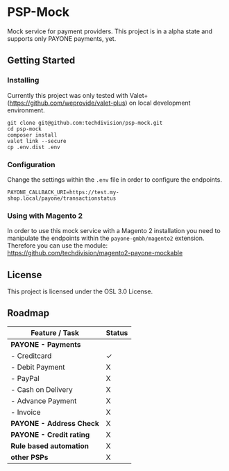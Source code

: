 # PSP-Mock

Mock service for payment providers. This project is in a alpha state and supports only PAYONE payments, yet.

## Getting Started

### Installing

Currently this project was only tested with Valet+ (https://github.com/weprovide/valet-plus) on local development
environment. 

```
git clone git@github.com:techdivision/psp-mock.git
cd psp-mock
composer install
valet link --secure
cp .env.dist .env
```

### Configuration

Change the settings within the `.env` file in order to configure the endpoints.

```
PAYONE_CALLBACK_URI=https://test.my-shop.local/payone/transactionstatus
```

### Using with Magento 2

In order to use this mock service with a Magento 2 installation you need to manipulate the endpoints within the
`payone-gmbh/magento2` extension. Therefore you can use the module: https://github.com/techdivision/magento2-payone-mockable

## License

This project is licensed under the OSL 3.0 License.

## Roadmap

| Feature / Task             | Status    |
|----------------------------|-----------|
| **PAYONE - Payments**      |           |
| - Creditcard               | ✓         |
| - Debit Payment            | X         |
| - PayPal                   | X         |
| - Cash on Delivery         | X         |
| - Advance Payment          | X         |
| - Invoice                  | X         |
| **PAYONE - Address Check** | X         |
| **PAYONE - Credit rating** | X         |
| **Rule based automation**  | X         |
| **other PSPs**             | X         |

